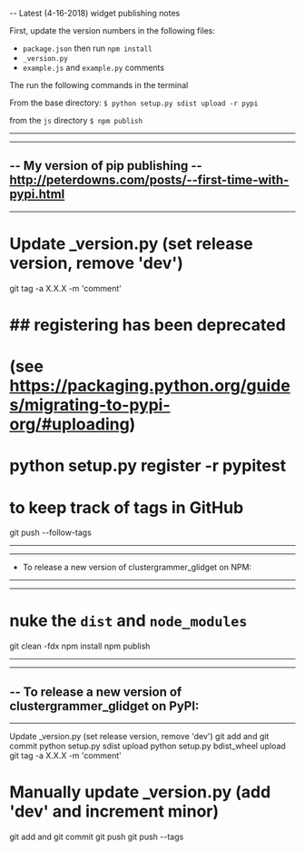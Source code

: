 -- Latest (4-16-2018) widget publishing notes

  First, update the version numbers in the following files:

  * `package.json` then run `npm install`
  * `_version.py `
  * `example.js` and `example.py` comments

  The run the following commands in the terminal

  From the base directory:
  `$ python setup.py sdist upload -r pypi`

  from the `js` directory
  `$ npm publish`


----------------------------------------------------------------
----------------------------------------------------------------
-- My version of pip publishing
-- http://peterdowns.com/posts/--first-time-with-pypi.html
----------------------------------------------------------------
----------------------------------------------------------------
# Update _version.py (set release version, remove 'dev')

git tag -a X.X.X -m 'comment'

# ## registering has been deprecated
# (see https://packaging.python.org/guides/migrating-to-pypi-org/#uploading)
# python setup.py register -r pypitest


# to keep track of tags in GitHub
git push --follow-tags

----------------------------------------------------------------
----------------------------------------------------------------
- To release a new version of clustergrammer_glidget on NPM:
----------------------------------------------------------------
----------------------------------------------------------------

# nuke the  `dist` and `node_modules`
git clean -fdx
npm install
npm publish


----------------------------------------------------------------
----------------------------------------------------------------
-- To release a new version of clustergrammer_glidget on PyPI:
----------------------------------------------------------------
----------------------------------------------------------------

Update _version.py (set release version, remove 'dev')
git add and git commit
python setup.py sdist upload
python setup.py bdist_wheel upload
git tag -a X.X.X -m 'comment'
# Manually update _version.py (add 'dev' and increment minor)
git add and git commit
git push
git push --tags
